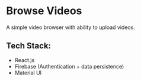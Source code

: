 # Browse Videos
A simple video browser with ability to upload videos.
## Tech Stack:
- React.js
- Firebase (Authentication + data persistence)
- Material UI
